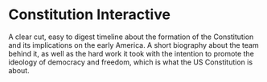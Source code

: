 # Constitution Interactive
A clear cut, easy to digest timeline about the formation of the Constitution and its implications on the early America. A short biography about the team behind it, as well as the hard work it took with the intention to promote the ideology of democracy and freedom, which is what the US Constitution is about.
